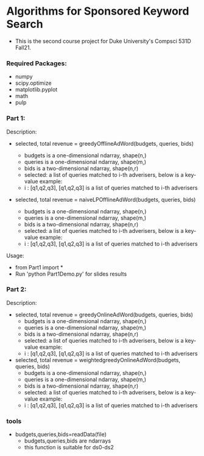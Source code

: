 # Algorithms for Sponsored Keyword Search
- This is the second course project for Duke University's Compsci 531D Fall21.

### Required Packages:
- numpy
- scipy.optimize
- matplotlib.pyplot
- math
- pulp

### Part 1:

Description:
- selected, total revenue = greedyOfflineAdWord(budgets, queries, bids)
  * budgets is a one-dimensional ndarray, shape(n,)
  * queries is  a one-dimensional ndarray, shape(m,)
  * bids is a two-dimensional ndarray, shape(n,r)
  * selected: a list of queries matched to i-th adverisers, below is a key-value example:
  * i : [q1,q2,q3], [q1,q2,q3] is a list of queries matched to i-th adverisers 

- selected, total revenue = naiveLPOfflineAdWord(budgets, queries, bids)
  * budgets is a one-dimensional ndarray, shape(n,)
  * queries is  a one-dimensional ndarray, shape(m,)
  * bids is a two-dimensional ndarray, shape(n,r)
  * selected: a list of queries matched to i-th adverisers, below is a key-value example:
  * i : [q1,q2,q3], [q1,q2,q3] is a list of queries matched to i-th adverisers 

Usage:
- from Part1 import *
- Run 'python Part1Demo.py' for slides results

### Part 2:

Description:

* selected, total revenue = greedyOnlineAdWord(budgets, queries, bids)
  * budgets is a one-dimensional ndarray, shape(n,)
  * queries is  a one-dimensional ndarray, shape(m,)
  * bids is a two-dimensional ndarray, shape(n,r)
  * selected: a list of queries matched to i-th adverisers, below is a key-value example:
  * i : [q1,q2,q3], [q1,q2,q3] is a list of queries matched to i-th adverisers 
* selected, total revenue = weightedgreedyOnlineAdWord(budgets, queries, bids)
  - budgets is a one-dimensional ndarray, shape(n,)
  - queries is  a one-dimensional ndarray, shape(m,)
  - bids is a two-dimensional ndarray, shape(n,r)
  - selected: a list of queries matched to i-th adverisers, below is a key-value example:
  - i : [q1,q2,q3], [q1,q2,q3] is a list of queries matched to i-th adverisers

### tools

* budgets,queries,bids=readData(file)
  * budgets,queries,bids are ndarrays
  * this function is suitable for ds0-ds2

